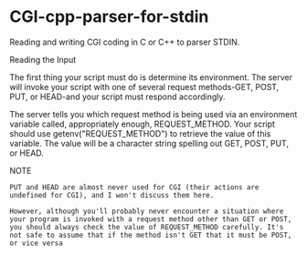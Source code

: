 # CGI-cpp-parser-for-stdin
Reading and writing  CGI coding  in C or C++ to  parser  STDIN.  

Reading the Input

The first thing your script must do is determine its environment. The server will invoke your script with one of several request methods-GET, POST, PUT, or HEAD-and your script must respond accordingly.

The server tells you which request method is being used via an environment variable called, appropriately enough, REQUEST_METHOD. Your script should use getenv("REQUEST_METHOD") to retrieve the value of this variable. The value will be a character string spelling out GET, POST, PUT, or HEAD.

NOTE

    PUT and HEAD are almost never used for CGI (their actions are undefined for CGI), and I won't discuss them here. 

    However, although you'll probably never encounter a situation where your program is invoked with a request method other than GET or POST, you should always check the value of REQUEST_METHOD carefully. It's not safe to assume that if the method isn't GET that it must be POST, or vice versa 
